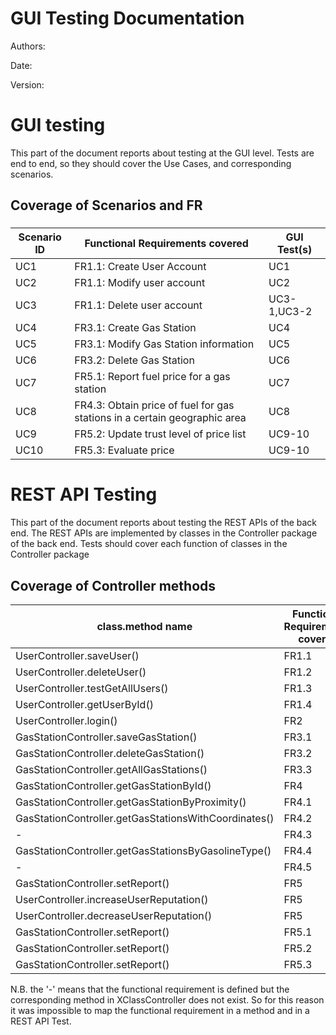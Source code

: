 # GUI  Testing Documentation 

Authors: 

Date: 

Version: 

# GUI testing

This part of the document reports about testing at the GUI level. Tests are end to end, so they should cover the Use Cases, and corresponding scenarios.

## Coverage of Scenarios and FR


### 

| Scenario ID | Functional Requirements covered | GUI Test(s) |
| ----------- | ------------------------------- | ----------- | 
|  UC1     | FR1.1: Create User Account                             |     UC1        |             
|  UC2     | FR1.1: Modify user account                             |      UC2       |             
|    UC3    |      FR1.1: Delete user account                            |  UC3-1,UC3-2           |         
|    UC4      |        FR3.1: Create Gas Station                         |      UC4       |             
|      UC5    |           FR3.1: Modify Gas Station information                      |     UC5        |             
|         UC6 |                   FR3.2: Delete Gas Station              |       UC6      | 
|         UC7 |                   FR5.1: Report fuel price for a gas station              |     UC7        | 
|   UC8       |                   FR4.3: Obtain price of fuel for gas stations in a certain geographic area | UC8 | 
|    UC9    |                   FR5.2: Update trust level of price list              |       UC9-10      |             
|      UC10   |                   FR5.3: Evaluate price              |     UC9-10        |             


# REST  API  Testing

This part of the document reports about testing the REST APIs of the back end. The REST APIs are implemented by classes in the Controller package of the back end. 
Tests should cover each function of classes in the Controller package

## Coverage of Controller methods


<Report in this table the test cases defined to cover all methods in Controller classes >

| class.method name                                         | Functional Requirements covered |REST  API Test(s)                      | 
| --------------------------------------------------------- | -------------------------------  | -----------                          | 
| UserController.saveUser()                                 | FR1.1                            | testSaveUser()                        |    
| UserController.deleteUser()                               | FR1.2                            | testDeleteUser()                     |    
| UserController.testGetAllUsers()                          | FR1.3                            | testGetAllUsers()                    |    
| UserController.getUserById()                              | FR1.4                            | testGetUserById()                    |    
| UserController.login()                                    | FR2                              | testLogin()                          |    
| GasStationController.saveGasStation()                     | FR3.1                            | testSaveGasStation()                 |
| GasStationController.deleteGasStation()                   | FR3.2                            | testDeleteGasStation()               |
| GasStationController.getAllGasStations()                  | FR3.3                            | testGetAllGasStations()              |
| GasStationController.getGasStationById()                  | FR4                              | testGetGasStationById()              |
| GasStationController.getGasStationByProximity()           | FR4.1                            | testGetGasStationByProximity()       |
| GasStationController.getGasStationsWithCoordinates()      | FR4.2                            | testGetGasStationsWithCoordinates()  |
| -                                                         | FR4.3                            | -                                    |
| GasStationController.getGasStationsByGasolineType()       | FR4.4                            | testGetGasStationsByGasolineType()   |
| -                                                         | FR4.5                            | -                                    |
| GasStationController.setReport()                          | FR5                              | testSetReport()                      |
| UserController.increaseUserReputation()                   | FR5                              | testIncreaseUserReputation()         |
| UserController.decreaseUserReputation()                   | FR5                              | testdecreaseUserReputation()         |
| GasStationController.setReport()                          | FR5.1                            | testSetReport()                      |
| GasStationController.setReport()                          | FR5.2                            | testSetReport()                      |
| GasStationController.setReport()                          | FR5.3                            | testSetReport()                      |





N.B. the '-' means that the functional requirement is defined but the corresponding method in XClassController does not exist.
So for this reason it was impossible to map the functional requirement in a method and in a REST API Test. 

